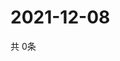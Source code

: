 # 2021-12-08
  共 0条

  <!-- BEGIN -->
  <!-- 最后更新时间Wed Dec 08 2021 23:04:06 GMT+0000 (Coordinated Universal Time) -->
  
  <!-- END -->
  
  